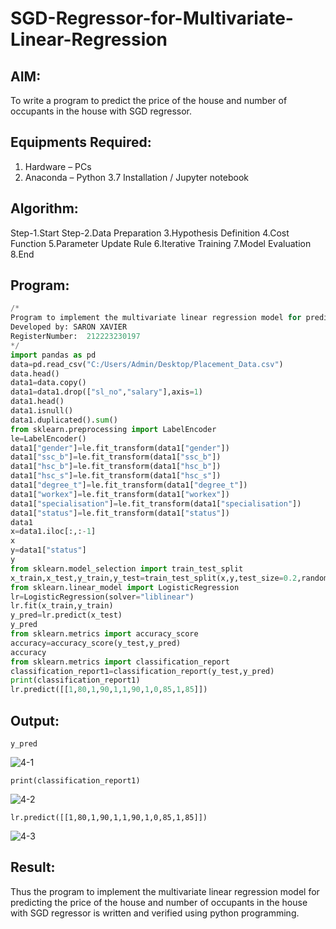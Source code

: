 # SGD-Regressor-for-Multivariate-Linear-Regression

## AIM:
To write a program to predict the price of the house and number of occupants in the house with SGD regressor.

## Equipments Required:
1. Hardware – PCs
2. Anaconda – Python 3.7 Installation / Jupyter notebook

## Algorithm:
Step-1.Start
Step-2.Data Preparation
3.Hypothesis Definition
4.Cost Function
5.Parameter Update Rule
6.Iterative Training
7.Model Evaluation
8.End 

## Program:
```py
/*
Program to implement the multivariate linear regression model for predicting the price of the house and number of occupants in the house with SGD regressor.
Developed by: SARON XAVIER
RegisterNumber:  212223230197
*/
import pandas as pd
data=pd.read_csv("C:/Users/Admin/Desktop/Placement_Data.csv")
data.head()
data1=data.copy()
data1=data1.drop(["sl_no","salary"],axis=1)
data1.head()
data1.isnull()
data1.duplicated().sum()
from sklearn.preprocessing import LabelEncoder
le=LabelEncoder()
data1["gender"]=le.fit_transform(data1["gender"])
data1["ssc_b"]=le.fit_transform(data1["ssc_b"])   
data1["hsc_b"]=le.fit_transform(data1["hsc_b"])
data1["hsc_s"]=le.fit_transform(data1["hsc_s"])
data1["degree_t"]=le.fit_transform(data1["degree_t"])
data1["workex"]=le.fit_transform(data1["workex"])
data1["specialisation"]=le.fit_transform(data1["specialisation"])
data1["status"]=le.fit_transform(data1["status"])
data1
x=data1.iloc[:,:-1]
x
y=data1["status"]
y
from sklearn.model_selection import train_test_split
x_train,x_test,y_train,y_test=train_test_split(x,y,test_size=0.2,random_state=0)
from sklearn.linear_model import LogisticRegression
lr=LogisticRegression(solver="liblinear")
lr.fit(x_train,y_train)
y_pred=lr.predict(x_test)
y_pred
from sklearn.metrics import accuracy_score
accuracy=accuracy_score(y_test,y_pred)
accuracy
from sklearn.metrics import classification_report
classification_report1=classification_report(y_test,y_pred)
print(classification_report1)
lr.predict([[1,80,1,90,1,1,90,1,0,85,1,85]])
```

## Output:
```
y_pred
```
![4-1](https://github.com/user-attachments/assets/b9077ea6-8687-4cd6-b394-e3bdd6e8ee9f)
```
print(classification_report1)
```
![4-2](https://github.com/user-attachments/assets/60ff1356-4819-4f0b-8b98-c35b171f9def)
```
lr.predict([[1,80,1,90,1,1,90,1,0,85,1,85]])
```
![4-3](https://github.com/user-attachments/assets/c8b3c093-c11f-4bd5-ba1e-0c3001fc12f0)


## Result:
Thus the program to implement the multivariate linear regression model for predicting the price of the house and number of occupants in the house with SGD regressor is written and verified using python programming.
